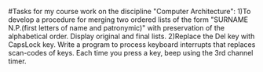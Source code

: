 #Tasks for my course work on the discipline "Computer Architecture":
1)To develop a procedure for merging two ordered lists of the form "SURNAME N.P.(first letters of name and patronymic)" with preservation of the alphabetical order. Display original and final lists.
2)Replace the Del key with CapsLock key. Write a program to process keyboard interrupts that replaces scan-codes of keys. Each time you press a key, beep using the 3rd channel timer.